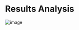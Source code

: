 # Results Analysis

![image](https://github.com/user-attachments/assets/4c3de04c-9dd7-4be7-82cc-93c4247d2fcc)
